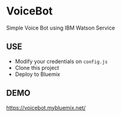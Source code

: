 # VoiceBot
Simple Voice Bot using IBM Watson Service

## USE
- Modify your credentials on ``config.js``
- Clone this project
- Deploy to Bluemix

## DEMO
https://voicebot.mybluemix.net/
